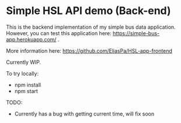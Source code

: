 # Simple HSL API demo (Back-end)

This is the backend implementation of my simple bus data application.
However, you can test this application here: https://simple-bus-app.herokuapp.com/ .

More information here: https://github.com/EliasPa/HSL-app-frontend

Currently WIP. 

To try locally: 

* npm install
* npm start

TODO:

* Currently has a bug with getting current time, will fix soon